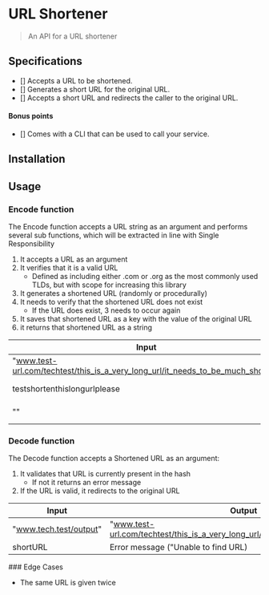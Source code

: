 # URL Shortener
> An API for a URL shortener 

## Specifications
- [] Accepts a URL to be shortened.
- [] Generates a short URL for the original URL.
- [] Accepts a short URL and redirects the caller to the original URL.

#### Bonus points
- [] Comes with a CLI that can be used to call your service.

## Installation

## Usage
### Encode function
The Encode function accepts a URL string as an argument and performs several sub functions, which will be extracted in line with Single Responsibility
1. It accepts a URL as an argument
2. It verifies that it is a valid URL
    * Defined as including either .com or .org as the most commonly used TLDs, but with scope for increasing this library
3. It generates a shortened URL (randomly or procedurally)
4. It needs to verify that the shortened URL does not exist
    * If the URL does exist, 3 needs to occur again
5. It saves that shortened URL as a key with the value of the original URL
6. it returns that shortened URL as a string

Input | Output
-|-
"www.test-url.com/techtest/this_is_a_very_long_url/it_needs_to_be_much_shorter" | "www.tech.test/output"
testshortenthislongurlplease | Error Message ("URL not entered")
"" | Error Message ("URL not entered")

### Decode function
The Decode function accepts a Shortened URL as an argument:
1. It validates that URL is currently present in the hash
    * If not it returns an error message
2. If the URL is valid, it redirects to the original URL

Input | Output
-|-
"www.tech.test/output" | "www.test-url.com/techtest/this_is_a_very_long_url/it_needs_to_be_much_shorter"
shortURL | Error message ("Unable to find URL)

### Edge Cases

* The same URL is given twice

